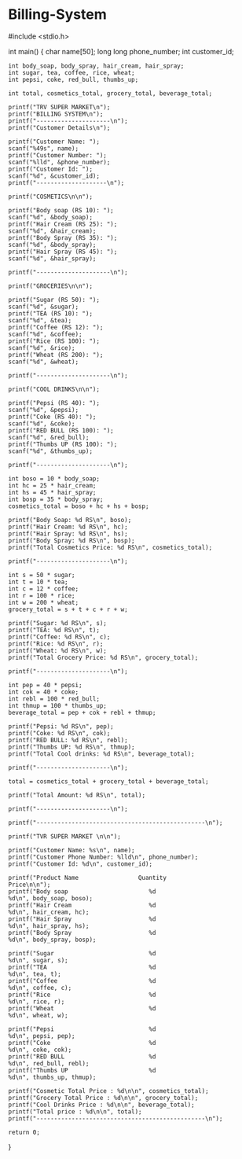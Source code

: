 # Billing-System

#include <stdio.h>

int main()
{
    char name[50];
    long long phone_number;
    int customer_id;

    int body_soap, body_spray, hair_cream, hair_spray;
    int sugar, tea, coffee, rice, wheat;
    int pepsi, coke, red_bull, thumbs_up;

    int total, cosmetics_total, grocery_total, beverage_total;

    printf("TRV SUPER MARKET\n");
    printf("BILLING SYSTEM\n");
    printf("---------------------\n");
    printf("Customer Details\n");

    printf("Customer Name: ");
    scanf("%49s", name);
    printf("Customer Number: ");
    scanf("%lld", &phone_number);
    printf("Customer Id: ");
    scanf("%d", &customer_id);
    printf("--------------------\n");
    
    printf("COSMETICS\n\n");
    
    printf("Body soap (RS 10): ");
    scanf("%d", &body_soap);
    printf("Hair Cream (RS 25): ");
    scanf("%d", &hair_cream);
    printf("Body Spray (RS 35): ");
    scanf("%d", &body_spray);
    printf("Hair Spray (RS 45): ");
    scanf("%d", &hair_spray);

    printf("---------------------\n");

    printf("GROCERIES\n\n");

    printf("Sugar (RS 50): ");
    scanf("%d", &sugar);
    printf("TEA (RS 10): ");
    scanf("%d", &tea);
    printf("Coffee (RS 12): ");
    scanf("%d", &coffee);
    printf("Rice (RS 100): ");
    scanf("%d", &rice);
    printf("Wheat (RS 200): ");
    scanf("%d", &wheat);

    printf("---------------------\n");

    printf("COOL DRINKS\n\n");

    printf("Pepsi (RS 40): ");
    scanf("%d", &pepsi);
    printf("Coke (RS 40): ");
    scanf("%d", &coke);
    printf("RED BULL (RS 100): ");
    scanf("%d", &red_bull);
    printf("Thumbs UP (RS 100): ");
    scanf("%d", &thumbs_up);

    printf("---------------------\n");
   
    int boso = 10 * body_soap;
    int hc = 25 * hair_cream;
    int hs = 45 * hair_spray;
    int bosp = 35 * body_spray;
    cosmetics_total = boso + hc + hs + bosp;

    printf("Body Soap: %d RS\n", boso);
    printf("Hair Cream: %d RS\n", hc);
    printf("Hair Spray: %d RS\n", hs);
    printf("Body Spray: %d RS\n", bosp);
    printf("Total Cosmetics Price: %d RS\n", cosmetics_total);

    printf("---------------------\n");

    int s = 50 * sugar;
    int t = 10 * tea;
    int c = 12 * coffee;
    int r = 100 * rice;
    int w = 200 * wheat;
    grocery_total = s + t + c + r + w;

    printf("Sugar: %d RS\n", s);
    printf("TEA: %d RS\n", t);
    printf("Coffee: %d RS\n", c);
    printf("Rice: %d RS\n", r);
    printf("Wheat: %d RS\n", w);
    printf("Total Grocery Price: %d RS\n", grocery_total);

    printf("---------------------\n");

    int pep = 40 * pepsi;
    int cok = 40 * coke;
    int rebl = 100 * red_bull;
    int thmup = 100 * thumbs_up;
    beverage_total = pep + cok + rebl + thmup;
    
    printf("Pepsi: %d RS\n", pep);
    printf("Coke: %d RS\n", cok);
    printf("RED BULL: %d RS\n", rebl);
    printf("Thumbs UP: %d RS\n", thmup);
    printf("Total Cool drinks: %d RS\n", beverage_total);

    printf("---------------------\n");

    total = cosmetics_total + grocery_total + beverage_total;

    printf("Total Amount: %d RS\n", total);

    printf("---------------------\n");
   
    printf("------------------------------------------------\n");

    printf("TVR SUPER MARKET \n\n");

    printf("Customer Name: %s\n", name);
    printf("Customer Phone Number: %lld\n", phone_number);
    printf("Customer Id: %d\n", customer_id);

    printf("Product Name                 Quantity                       Price\n\n");
    printf("Body soap                       %d                         %d\n", body_soap, boso);
    printf("Hair Cream                      %d                         %d\n", hair_cream, hc);
    printf("Hair Spray                      %d                         %d\n", hair_spray, hs);
    printf("Body Spray                      %d                         %d\n", body_spray, bosp);

    printf("Sugar                           %d                         %d\n", sugar, s);
    printf("TEA                             %d                         %d\n", tea, t);
    printf("Coffee                          %d                         %d\n", coffee, c);
    printf("Rice                            %d                         %d\n", rice, r);
    printf("Wheat                           %d                         %d\n", wheat, w);

    printf("Pepsi                           %d                         %d\n", pepsi, pep);
    printf("Coke                            %d                         %d\n", coke, cok);
    printf("RED BULL                        %d                         %d\n", red_bull, rebl);
    printf("Thumbs UP                       %d                         %d\n", thumbs_up, thmup);

    printf("Cosmetic Total Price : %d\n\n", cosmetics_total);
    printf("Grocery Total Price : %d\n\n", grocery_total);
    printf("Cool Drinks Price : %d\n\n", beverage_total);
    printf("Total price : %d\n\n", total);
    printf("------------------------------------------------\n");

    return 0;
}
